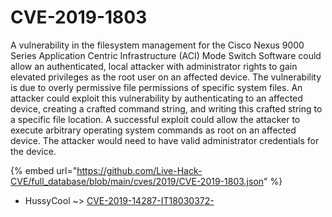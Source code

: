 # CVE-2019-1803

A vulnerability in the filesystem management for the Cisco Nexus 9000 Series Application Centric Infrastructure (ACI) Mode Switch Software could allow an authenticated, local attacker with administrator rights to gain elevated privileges as the root user on an affected device. The vulnerability is due to overly permissive file permissions of specific system files. An attacker could exploit this vulnerability by authenticating to an affected device, creating a crafted command string, and writing this crafted string to a specific file location. A successful exploit could allow the attacker to execute arbitrary operating system commands as root on an affected device. The attacker would need to have valid administrator credentials for the device.

{% embed url="https://github.com/Live-Hack-CVE/full_database/blob/main/cves/2019/CVE-2019-1803.json" %}


* HussyCool ~> [CVE-2019-14287-IT18030372-](https://www.alice-snow.ru/2019/database/cve-2019-1803/cve-2019-14287-it18030372--hussycool)